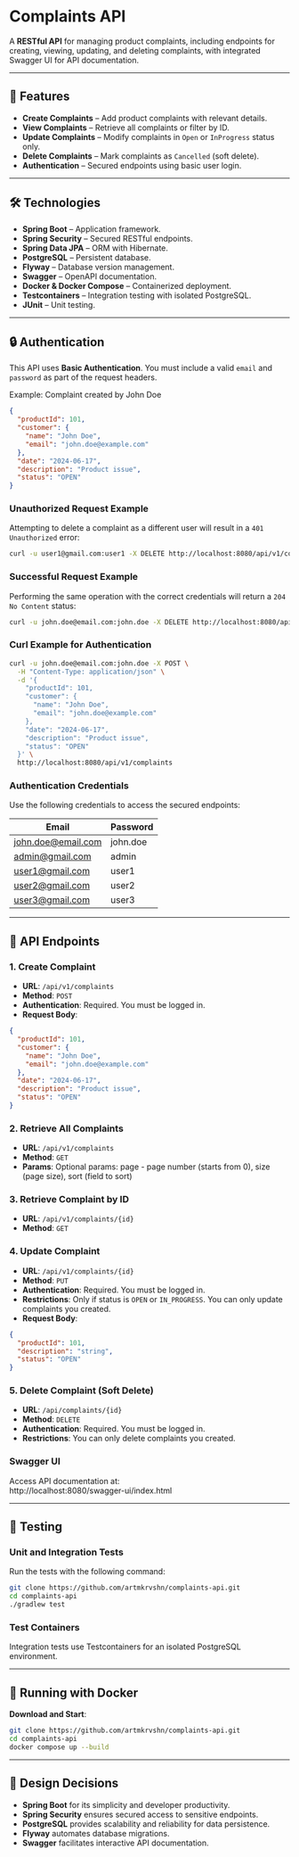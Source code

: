 # Complaints API

A **RESTful API** for managing product complaints, including endpoints for creating, viewing, updating, and deleting
complaints, with integrated Swagger UI for API documentation.

---

## 🚀 Features

- **Create Complaints** – Add product complaints with relevant details.
- **View Complaints** – Retrieve all complaints or filter by ID.
- **Update Complaints** – Modify complaints in `Open` or `InProgress` status only.
- **Delete Complaints** – Mark complaints as `Cancelled` (soft delete).
- **Authentication** – Secured endpoints using basic user login.

---

## 🛠️ Technologies

- **Spring Boot** – Application framework.
- **Spring Security** – Secured RESTful endpoints.
- **Spring Data JPA** – ORM with Hibernate.
- **PostgreSQL** – Persistent database.
- **Flyway** – Database version management.
- **Swagger** – OpenAPI documentation.
- **Docker & Docker Compose** – Containerized deployment.
- **Testcontainers** – Integration testing with isolated PostgreSQL.
- **JUnit** – Unit testing.

---

## 🔒 Authentication

This API uses **Basic Authentication**. You must include a valid `email` and `password` as part of the request headers.

Example: Complaint created by John Doe

```json
{
  "productId": 101,
  "customer": {
    "name": "John Doe",
    "email": "john.doe@example.com"
  },
  "date": "2024-06-17",
  "description": "Product issue",
  "status": "OPEN"
}
```

### Unauthorized Request Example

Attempting to delete a complaint as a different user will result in a `401 Unauthorized` error:

```bash
curl -u user1@gmail.com:user1 -X DELETE http://localhost:8080/api/v1/complaints/1
```

### Successful Request Example

Performing the same operation with the correct credentials will return a `204 No Content` status:

```bash
curl -u john.doe@email.com:john.doe -X DELETE http://localhost:8080/api/v1/complaints/1
```

### Curl Example for Authentication

```bash
curl -u john.doe@email.com:john.doe -X POST \
  -H "Content-Type: application/json" \
  -d '{
    "productId": 101,
    "customer": {
      "name": "John Doe",
      "email": "john.doe@example.com"
    },
    "date": "2024-06-17",
    "description": "Product issue",
    "status": "OPEN"
  }' \
  http://localhost:8080/api/v1/complaints
```

### Authentication Credentials

Use the following credentials to access the secured endpoints:

| **Email**          | **Password** |
|--------------------|--------------|
| john.doe@email.com | john.doe     |
| admin@gmail.com    | admin        |
| user1@gmail.com    | user1        |
| user2@gmail.com    | user2        |
| user3@gmail.com    | user3        |

---

## 👅 API Endpoints

### 1. **Create Complaint**

- **URL**: `/api/v1/complaints`
- **Method**: `POST`
- **Authentication**: Required. You must be logged in.
- **Request Body**:

```json
{
  "productId": 101,
  "customer": {
    "name": "John Doe",
    "email": "john.doe@example.com"
  },
  "date": "2024-06-17",
  "description": "Product issue",
  "status": "OPEN"
}
```

### 2. **Retrieve All Complaints**

- **URL**: `/api/v1/complaints`
- **Method**: `GET`
- **Params**: Optional params: page - page number (starts from 0), size (page size), sort (field to sort)

### 3. **Retrieve Complaint by ID**

- **URL**: `/api/v1/complaints/{id}`
- **Method**: `GET`

### 4. **Update Complaint**

- **URL**: `/api/v1/complaints/{id}`
- **Method**: `PUT`
- **Authentication**: Required. You must be logged in.
- **Restrictions**: Only if status is `OPEN` or `IN_PROGRESS`. You can only update complaints you created.
- **Request Body**:

```json
{
  "productId": 101,
  "description": "string",
  "status": "OPEN"
}
```

### 5. **Delete Complaint (Soft Delete)**

- **URL**: `/api/complaints/{id}`
- **Method**: `DELETE`
- **Authentication**: Required. You must be logged in.
- **Restrictions**: You can only delete complaints you created.

### Swagger UI

Access API documentation at:  
http://localhost:8080/swagger-ui/index.html

---

## 🧪 Testing

### **Unit and Integration Tests**

Run the tests with the following command:

```bash
git clone https://github.com/artmkrvshn/complaints-api.git
cd complaints-api
./gradlew test
```  

### **Test Containers**

Integration tests use Testcontainers for an isolated PostgreSQL environment.

---

## 🐋 Running with Docker

**Download and Start**:

```bash
git clone https://github.com/artmkrvshn/complaints-api.git
cd complaints-api
docker compose up --build
```

---

## 📝 Design Decisions

- **Spring Boot** for its simplicity and developer productivity.
- **Spring Security** ensures secured access to sensitive endpoints.
- **PostgreSQL** provides scalability and reliability for data persistence.
- **Flyway** automates database migrations.
- **Swagger** facilitates interactive API documentation.
